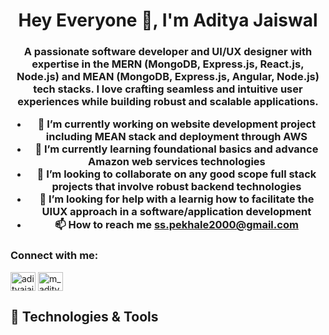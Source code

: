 

<!--
**SakshiSiddhi0515/SakshiSiddhi0515** is a ✨ _special_ ✨ repository because its `README.md` (this file) appears on your GitHub profile.

Here are some ideas to get you started:

- 🔭 I’m currently working on ...
- 🌱 I’m currently learning ...
- 👯 I’m looking to collaborate on ...
- 🤔 I’m looking for help with ...
- 💬 Ask me about ...
- 📫 How to reach me: ...
- 😄 Pronouns: ...
- ⚡ Fun fact: ...
-->

<!--

Hello, World! 👋
Welcome to my GitHub profile! I'm Sakshi Pekale, a passionate software developer and UI/UX designer with expertise in the MERN (MongoDB, Express.js, React.js, Node.js) and MEAN (MongoDB, Express.js, Angular, Node.js) tech stacks. I love crafting seamless and intuitive user experiences while building robust and scalable applications.
## 🚀 Technologies & Tools

- **Frontend**: 
  - ![React.js](https://img.shields.io/badge/-React.js-61DAFB?style=flat&logo=react&logoColor=white)
  - ![Angular](https://img.shields.io/badge/-Angular-DD0031?style=flat&logo=angular&logoColor=white)
  - HTML5, CSS3, JavaScript

- **Backend**: 
  - ![Node.js](https://img.shields.io/badge/-Node.js-339933?style=flat&logo=node.js&logoColor=white)
  - ![Express.js](https://img.shields.io/badge/-Express.js-000000?style=flat&logo=express&logoColor=white)

- **Database**: 
  - ![MongoDB](https://img.shields.io/badge/-MongoDB-47A248?style=flat&logo=mongodb&logoColor=white)

- **UI/UX Design**: 
  - ![Figma](https://img.shields.io/badge/-Figma-F24E1E?style=flat&logo=figma&logoColor=white)
  - ![Adobe XD](https://img.shields.io/badge/-AdobeXD-FF26BE?style=flat&logo=adobe-xd&logoColor=white)
  - ![Sketch](https://img.shields.io/badge/-Sketch-F7B500?style=flat&logo=sketch&logoColor=white)

- **Version Control**: 
  - ![Git](https://img.shields.io/badge/-Git-F05032?style=flat&logo=git&logoColor=white)
  - ![GitHub](https://img.shields.io/badge/-GitHub-181717?style=flat&logo=github&logoColor=white)

- **Deployment**: 
  - ![Heroku](https://img.shields.io/badge/-Heroku-430098?style=flat&logo=heroku&logoColor=white)
  - ![AWS](https://img.shields.io/badge/-AWS-232F3E?style=flat&logo=amazon-aws&logoColor=white)
  - ![Netlify](https://img.shields.io/badge/-Netlify-00C7B7?style=flat&logo=netlify&logoColor=white)
-->
<h1 align="center">Hey Everyone 👋, I'm Aditya Jaiswal</h1>
<h3 align="center">A passionate software developer and UI/UX designer with expertise in the MERN (MongoDB, Express.js, React.js, Node.js) and MEAN (MongoDB, Express.js, Angular, Node.js) tech stacks. I love crafting seamless and intuitive user experiences while building robust and scalable applications.


- 🔭 I’m currently working on website development project including MEAN stack and deployment through AWS 
- 🌱 I’m currently learning foundational basics and advance Amazon web services technologies
- 👯 I’m looking to collaborate on any good scope full stack projects that involve robust backend technologies
- 🤔 I’m looking for help with a learnig how to facilitate the UIUX approach in a software/application development
- 📫 How to reach me **ss.pekhale2000@gmail.com**

<h3 align="left">Connect with me:</h3>
<p align="left">
<a href="https://linkedin.com/in/sakshi-pekale/" target="blank"><img align="center" src="https://raw.githubusercontent.com/rahuldkjain/github-profile-readme-generator/master/src/images/icons/Social/linked-in-alt.svg" alt="adityajaiswal7" height="30" width="40" /></a>
<a href="https://instagram.com/sakshipekhale_05" target="blank"><img align="center" src="https://raw.githubusercontent.com/rahuldkjain/github-profile-readme-generator/master/src/images/icons/Social/instagram.svg" alt="m_aditya_jaiswal" height="30" width="40" /></a>


## 🚀 Technologies & Tools
